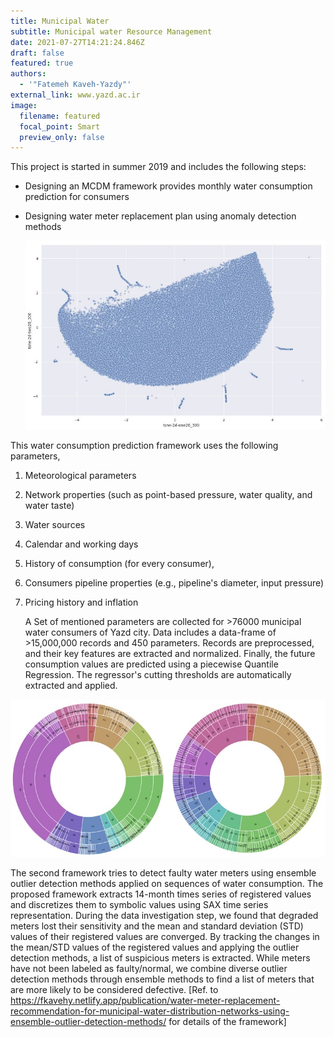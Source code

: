 ```yaml
---
title: Municipal Water
subtitle: Municipal water Resource Management
date: 2021-07-27T14:21:24.846Z
draft: false
featured: true
authors:
  - '"Fatemeh Kaveh-Yazdy"'
external_link: www.yazd.ac.ir
image:
  filename: featured
  focal_point: Smart
  preview_only: false
---
```

This project is started in summer 2019 and includes the following steps:

* Designing an MCDM framework provides monthly water consumption prediction for consumers 
* Designing water meter replacement plan using anomaly detection methods

  ![](photo_2021-07-27_19-31-21.jpg "The 2D distribution of the consumption records illustrated using t-SNE. ")

 This water consumption prediction framework uses the following parameters,

1. Meteorological parameters
2. Network properties (such as point-based pressure, water quality, and water taste)
3. Water sources 
4. Calendar and working days
5. History of consumption (for every consumer), 
6. Consumers pipeline properties (e.g., pipeline's diameter, input pressure)
7. Pricing history and inflation

   A Set of mentioned parameters are collected for >76000 municipal water consumers of Yazd city. Data includes a data-frame of >15,000,000 records and 450 parameters. Records are preprocessed, and their key features are extracted and normalized. Finally, the future consumption values are predicted using a piecewise Quantile Regression. The regressor's cutting thresholds are automatically extracted and applied. 

![](sunburts.jpg "Sunbursts of sequences of the discretized values registered by normal and faulty water meters. ")

The second framework tries to detect faulty water meters using ensemble outlier detection methods applied on sequences of water consumption. The proposed framework extracts 14-month times series of registered values and discretizes them to symbolic values using SAX time series representation. During the data investigation step, we found that degraded meters lost their sensitivity and the mean and standard deviation (STD) values of their registered values are converged. By tracking the changes in the mean/STD values of the registered values and applying the outlier detection methods, a list of suspicious meters is extracted. While meters have not been labeled as faulty/normal, we combine diverse outlier detection methods through ensemble methods to find a list of meters that are more likely to be considered defective.  [Ref. to <https://fkavehy.netlify.app/publication/water-meter-replacement-recommendation-for-municipal-water-distribution-networks-using-ensemble-outlier-detection-methods/> for details of the framework]
